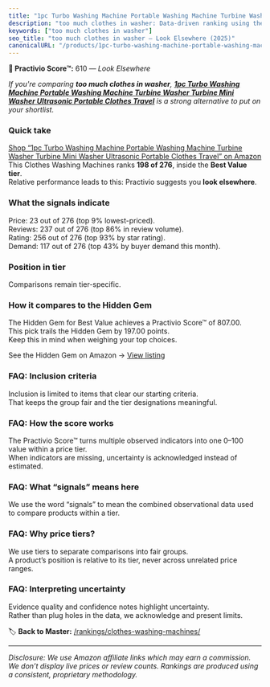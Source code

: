 ```yaml
---
title: "1pc Turbo Washing Machine Portable Washing Machine Turbine Washer Turbine Mini Washer Ultrasonic Portable Clothes Travel"
description: "too much clothes in washer: Data-driven ranking using the Practivio Score™. Positioned by quality, value, demand, findability, momentum."
keywords: ["too much clothes in washer"]
seo_title: "too much clothes in washer — Look Elsewhere (2025)"
canonicalURL: "/products/1pc-turbo-washing-machine-portable-washing-machine-turbine-washer-turbine-mini-washer-ultrasonic-portable-clothes-travel-B0CQVCFXRQ/"
---
```


**🚫 Practivio Score™:** 610 — _Look Elsewhere_


*If you're comparing **too much clothes in washer**, **[1pc Turbo Washing Machine Portable Washing Machine Turbine Washer Turbine Mini Washer Ultrasonic Portable Clothes Travel](https://www.amazon.com/dp/B0CQVCFXRQ?tag=practivio-20)** is a strong alternative to put on your shortlist.*
### Quick take
[Shop “1pc Turbo Washing Machine Portable Washing Machine Turbine Washer Turbine Mini Washer Ultrasonic Portable Clothes Travel” on Amazon](https://www.amazon.com/dp/B0CQVCFXRQ?tag=practivio-20)
This Clothes Washing Machines ranks **198 of 276**, inside the **Best Value tier**.  
Relative performance leads to this: Practivio suggests you **look elsewhere**.

### What the signals indicate
Price: 23 out of 276 (top 9% lowest-priced).  
Reviews: 237 out of 276 (top 86% in review volume).  
Rating: 256 out of 276 (top 93% by star rating).  
Demand: 117 out of 276 (top 43% by buyer demand this month).

### Position in tier
Comparisons remain tier-specific.

### How it compares to the Hidden Gem
The Hidden Gem for Best Value achieves a Practivio Score™ of 807.00.  
This pick trails the Hidden Gem by 197.00 points.  
Keep this in mind when weighing your top choices.  

See the Hidden Gem on Amazon → [View listing](https://www.amazon.com/dp/B01N68XF0O?tag=practivio-20)

### FAQ: Inclusion criteria
Inclusion is limited to items that clear our starting criteria.  
That keeps the group fair and the tier designations meaningful.

### FAQ: How the score works
The Practivio Score™ turns multiple observed indicators into one 0–100 value within a price tier.  
When indicators are missing, uncertainty is acknowledged instead of estimated.

### FAQ: What “signals” means here
We use the word “signals” to mean the combined observational data used to compare products within a tier.

### FAQ: Why price tiers?
We use tiers to separate comparisons into fair groups.  
A product’s position is relative to its tier, never across unrelated price ranges.

### FAQ: Interpreting uncertainty
Evidence quality and confidence notes highlight uncertainty.  
Rather than plug holes in the data, we acknowledge and present limits.


🏷️ **Back to Master:** [/rankings/clothes-washing-machines/](/rankings/clothes-washing-machines/)

---
_Disclosure: We use Amazon affiliate links which may earn a commission. We don’t display live prices or review counts. Rankings are produced using a consistent, proprietary methodology._
